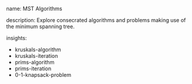 name: MST Algorithms

description: Explore consecrated algorithms and problems making use of the minimum spanning tree.

insights:
  - kruskals-algorithm
  - kruskals-iteration
  - prims-algorithm
  - prims-iteration
  - 0-1-knapsack-problem

